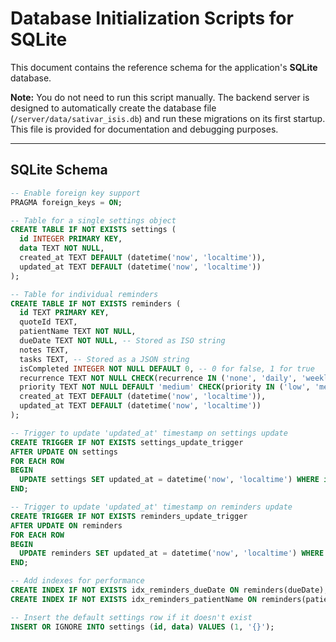 # Database Initialization Scripts for SQLite

This document contains the reference schema for the application's **SQLite** database.

**Note:** You do not need to run this script manually. The backend server is designed to automatically create the database file (`/server/data/sativar_isis.db`) and run these migrations on its first startup. This file is provided for documentation and debugging purposes.

---

## SQLite Schema

```sql
-- Enable foreign key support
PRAGMA foreign_keys = ON;

-- Table for a single settings object
CREATE TABLE IF NOT EXISTS settings (
  id INTEGER PRIMARY KEY,
  data TEXT NOT NULL,
  created_at TEXT DEFAULT (datetime('now', 'localtime')),
  updated_at TEXT DEFAULT (datetime('now', 'localtime'))
);

-- Table for individual reminders
CREATE TABLE IF NOT EXISTS reminders (
  id TEXT PRIMARY KEY,
  quoteId TEXT,
  patientName TEXT NOT NULL,
  dueDate TEXT NOT NULL, -- Stored as ISO string
  notes TEXT,
  tasks TEXT, -- Stored as a JSON string
  isCompleted INTEGER NOT NULL DEFAULT 0, -- 0 for false, 1 for true
  recurrence TEXT NOT NULL CHECK(recurrence IN ('none', 'daily', 'weekly', 'monthly')),
  priority TEXT NOT NULL DEFAULT 'medium' CHECK(priority IN ('low', 'medium', 'high')),
  created_at TEXT DEFAULT (datetime('now', 'localtime')),
  updated_at TEXT DEFAULT (datetime('now', 'localtime'))
);

-- Trigger to update 'updated_at' timestamp on settings update
CREATE TRIGGER IF NOT EXISTS settings_update_trigger
AFTER UPDATE ON settings
FOR EACH ROW
BEGIN
  UPDATE settings SET updated_at = datetime('now', 'localtime') WHERE id = OLD.id;
END;

-- Trigger to update 'updated_at' timestamp on reminders update
CREATE TRIGGER IF NOT EXISTS reminders_update_trigger
AFTER UPDATE ON reminders
FOR EACH ROW
BEGIN
  UPDATE reminders SET updated_at = datetime('now', 'localtime') WHERE id = OLD.id;
END;

-- Add indexes for performance
CREATE INDEX IF NOT EXISTS idx_reminders_dueDate ON reminders(dueDate);
CREATE INDEX IF NOT EXISTS idx_reminders_patientName ON reminders(patientName);

-- Insert the default settings row if it doesn't exist
INSERT OR IGNORE INTO settings (id, data) VALUES (1, '{}');
```
